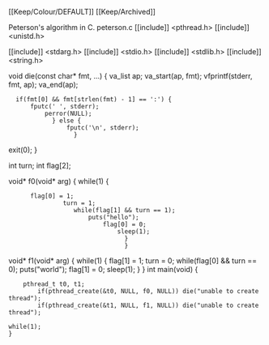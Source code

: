 [[Keep/Colour/DEFAULT]] [[Keep/Archived]] 


Peterson's algorithm in C.
peterson.c
[[include]] <pthread.h>
[[include]] <unistd.h>

[[include]] <stdarg.h>
[[include]] <stdio.h>
[[include]] <stdlib.h>
[[include]] <string.h>

void die(const char* fmt, ...) {
  va_list ap;
  va_start(ap, fmt);
    vfprintf(stderr, fmt, ap);
      va_end(ap);

      if(fmt[0] && fmt[strlen(fmt) - 1] == ':') {
          fputc(' ', stderr);
              perror(NULL);
                } else {
                    fputc('\n', stderr);
                      }
  exit(0);
  }

int turn;
int flag[2];

void* f0(void* arg) {
  while(1) {
  
          flag[0] = 1;
                   turn = 1;
                      while(flag[1] && turn == 1);
                          puts("hello");
                              flag[0] = 0;
                                  sleep(1);
                                    }
                                    }
void* f1(void* arg) {
  while(1) {
      flag[1] = 1;
          turn = 0;
              while(flag[0] && turn == 0);
                  puts("world");
                      flag[1] = 0;
                          sleep(1);
                            }
                            }
int main(void) {
  
        pthread_t t0, t1;
            if(pthread_create(&t0, NULL, f0, NULL)) die("unable to create thread");
            if(pthread_create(&t1, NULL, f1, NULL)) die("unable to create thread");
  
    while(1);
    }
     
